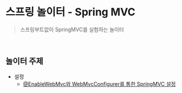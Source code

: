# 스프링 놀이터 - Spring MVC
> 스프링부트없이 SpringMVC를 실험하는 놀이터

<br>

## 놀이터 주제
- 설정
    - [@EnableWebMvc와 WebMvcConfigurer를 통한 SpringMVC 설정](https://github.com/binghe819/spring-learning-sandbox/tree/mvc-setting-enablewebmvc)
